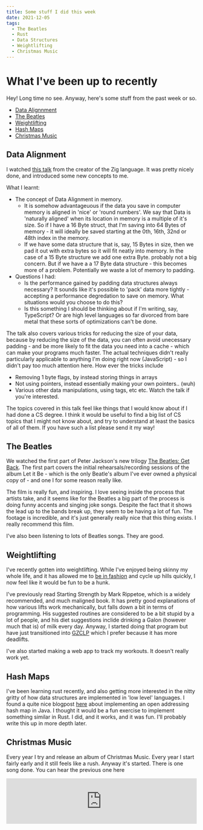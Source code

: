 ```yaml
---
title: Some stuff I did this week
date: 2021-12-05
tags:
  - The Beatles
  - Rust
  - Data Structures
  - Weightlifting
  - Christmas Music
---
```

# What I've been up to recently
Hey! Long time no see. Anyway, here's some stuff from the past week or so.

- [Data Alignnment](#data-alignment)
- [The Beatles](#the-beatles)
- [Weightlifting](#weightlifting)
- [Hash Maps](#hash-maps)
- [Christmas Music](#christmas-music)


## Data Alignment
I watched [this talk](https://media.handmade-seattle.com/practical-data-oriented-design/) from the creator of the Zig language. It was pretty nicely done, and introduced some new concepts to me.

What I learnt: 
- The concept of Data Alignment in memory. 
  - It is somehow advantageuous if the data you save in computer memory is aligned in 'nice' or 'round numbers'. We say that Data is 'naturally aligned' when its location in memory is a multiple of it's size. So if I have a 16 Byte struct, that I'm saving into 64 Bytes of memory - it will ideally be saved starting at the 0th, 16th, 32nd or 48th index in the memory. 
  - If we have some data structure that is, say, 15 Bytes in size, then we pad it out with extra bytes so it will fit neatly into memory. In the case of a 15 Byte structure we add one extra Byte. probably not a big concern. But if we have a a 17 Byte data structure - this becomes more of a problem. Potentially we waste a lot of memory to padding.
- Questions I had:
  - Is the performance gained by padding data structures always necessary? It sounds like it's possible to 'pack' data more tightly - accepting a performance degredation to save on memory. What situations would you choose to do this?
  - Is this something I should be thinking about if I'm writing, say, TypeScript? Or are high level languages so far divorced from bare metal that these sorts of optimizations can't be done.
		

The talk also covers various tricks for reducing the size of your data, because by reducing the size of the data, you can often avoid unecessary padding - and be more likely to fit the data you need into a cache - which can make your programs much faster. The actual techniques didn't really particularly applicable to anything I'm doing right now (JavaScript) - so I didn't pay too much attention here. How ever the tricks include

- Removing 1 byte flags, by instead storing things in arrays
- Not using pointers, instead essentially making your own pointers.. (wuh)
- Various other data manipulations, using tags, etc etc. Watch the talk if you're interested.

The topics covered in this talk feel like things that I would know about if I had done a CS degree. I think it would be useful to find a big list of CS topics that I might not know about, and try to understand at least the basics of all of them. If you have such a list please send it my way!

## The Beatles
We watched the first part of Peter Jackson's new trilogy [The Beatles: Get Back](https://de.wikipedia.org/wiki/The_Beatles:_Get_Back). The first part covers the initial rehearsals/recording sessions of the album Let it Be - which is the only Beatle's album I've ever owned a physical copy of - and one I for some reason really like.

The film is really fun, and inspiring. I love seeing inside the process that artists take, and it seems like for the Beatles a big part of the process is doing funny accents and singing joke songs. Despite the fact that it shows the lead up to the bands break up, they seem to be having a lot of fun. The footage is incredible, and it's just generally really nice that this thing exists. I really recommend this film.

I've also been listening to lots of Beatles songs. They are good.

## Weightlifting
I've recently gotten into weightlifting. While I've enjoyed being skinny my whole life, and it has allowed me to [be in fashion](https://models.com/models/john-whiles) and cycle up hills quickly, I now feel like it would be fun to be a hunk. 

I've previously read Starting Strength by Mark Rippetoe, which is a widely recommended, and much maligned book. It has pretty good explanations of how various lifts work mechanically, but falls down a bit in terms of programming. His suggested routines are considered to be a bit stupid by a lot of people, and his diet suggestions inclide drinking a Galon (however much that is) of milk every day. Anyway, I started doing that program but have just transitioned into [GZCLP](https://www.reddit.com/r/Fitness/comments/6pjiwd/heres_a_quick_summary_of_the_gzclp_linear/) which I prefer because it has more deadlifts.

I've also started making a web app to track my workouts. It doesn't really work yet.

## Hash Maps
I've been learning rust recently, and also getting more interested in the nitty gritty of how data structures are implemented in 'low level' languages. I found a quite nice blogpost [here](https://www.andreinc.net/2021/11/08/a-tale-of-java-hash-tables) about implementing an open addressing hash map in Java. I thought it would be a fun exercise to implement something similar in Rust. I did, and it works, and it was fun. I'll probably write this up in more depth later.

## Christmas Music
Every year I try and release an album of Christmas Music. Every year I start fairly early and it still feels like a rush. Anyway it's started. There is one song done. You can hear the previous one here

<iframe style="border: 0; width: 100%; height: 120px;" src="https://bandcamp.com/EmbeddedPlayer/album=632360270/size=large/bgcol=ffffff/linkcol=0687f5/tracklist=false/artwork=small/transparent=true/" seamless><a href="https://johnwhiles.bandcamp.com/album/future-christmas-2020">Future Christmas 2020 by John Whiles</a></iframe>

